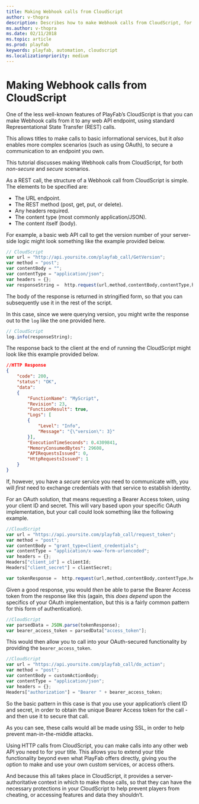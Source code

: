 ```yaml
---
title: Making Webhook calls from CloudScript
author: v-thopra
description: Describes how to make Webhook calls from CloudScript, for both non-secure and secure scenarios.
ms.author: v-thopra
ms.date: 02/11/2018
ms.topic: article
ms.prod: playfab
keywords: playfab, automation, cloudscript
ms.localizationpriority: medium
---
```


# Making Webhook calls from CloudScript

One of the less well-known features of PlayFab’s CloudScript is that you can make Webhook calls from it to any web API endpoint, using standard Representational State Transfer (REST) calls.

This allows titles to make calls to basic informational services, but it *also* enables more complex scenarios (such as using OAuth), to secure a communication to an endpoint you own.

This tutorial discusses making Webhook calls from CloudScript, for both *non-secure* and *secure* scenarios.

As a REST call, the structure of a Webhook call from CloudScript is simple. The elements to be specified are:

- The URL endpoint.
- The REST method (post, get, put, or delete).
- Any headers required.
- The content type (most commonly application/JSON).
- The content itself (body).

For example, a basic web API call to get the version number of your server-side logic might look something like the example provided below.

```javascript
// CloudScript
var url = "http://api.yoursite.com/playfab_call/GetVersion";
var method = "post";
var contentBody = "";
var contentType = "application/json";
var headers = {};
var responseString =  http.request(url,method,contentBody,contentType,headers);
```

The body of the response is returned in stringified form, so that you can subsequently use it in the rest of the script.

In this case, since we were querying version, you might write the response out to the `log` like the one provided here.

```javascript
// CloudScript
log.info(responseString);
```

The response back to the client at the end of running the CloudScript might look like this example provided below.

```json
//HTTP Response
{
    "code": 200,
    "status": "OK",
    "data":
    {
        "FunctionName": "MyScript",
        "Revision": 23,
        "FunctionResult": true,
        "Logs": [
        {
            "Level": "Info",
            "Message": "{\"version\": 3}"
        }],
        "ExecutionTimeSeconds": 0.4309841,
        "MemoryConsumedBytes": 29608,
        "APIRequestsIssued": 0,
        "HttpRequestsIssued": 1
    }
}
```

If, however, you have a *secure* service you need to communicate with, you will *first* need to exchange credentials with that service to establish identity.

For an OAuth solution, that means requesting a Bearer Access token, using your client ID and secret. This will vary based upon your specific OAuth implementation, but your call could look something like the following example.

```javascript
//CloudScript
var url = "https://api.yoursite.com/playfab_call/request_token";
var method = "post";
var contentBody = "grant_type=client_credentials";
var contentType = "application/x-www-form-urlencoded";
var headers = {};
Headers["client_id"] = clientId;
Headers["client_secret"] = clientSecret;

var tokenResponse =  http.request(url,method,contentBody,contentType,headers);
```

Given a good response, you would *then* be able to parse the Bearer Access token from the response like this (again, this *does depend* upon the specifics of your OAuth implementation, but this is a fairly common pattern for this form of authentication).

```javascript
//CloudScript
var parsedData = JSON.parse(tokenResponse);
var bearer_access_token = parsedData["access_token"];
```

This would then allow you to call into your OAuth-secured functionality by providing the `bearer_access_token`.

```javascript
//CloudScript
var url = "https://api.yoursite.com/playfab_call/do_action";
var method = "post";
var contentBody = customActionBody;
var contentType = "application/json";
var headers = {};
Headers["authorization"] = "Bearer " + bearer_access_token;
```

So the basic pattern in this case is that you use your application’s client ID and secret, in order to obtain the unique Bearer Access token for the call - and then use it to secure that call.

As you can see, these calls would all be made using SSL, in order to help prevent man-in-the-middle attacks.

Using HTTP calls from CloudScript, you can make calls into any other web API you need to for your title. This allows you to extend your title functionality beyond even what PlayFab offers directly, giving you the option to make and use your own custom services, or access others.

And because this all takes place in CloudScript, it provides a server-authoritative context in which to make those calls, so that they can have the necessary protections in your CloudScript to help prevent players from cheating, or accessing features and data they shouldn’t.
